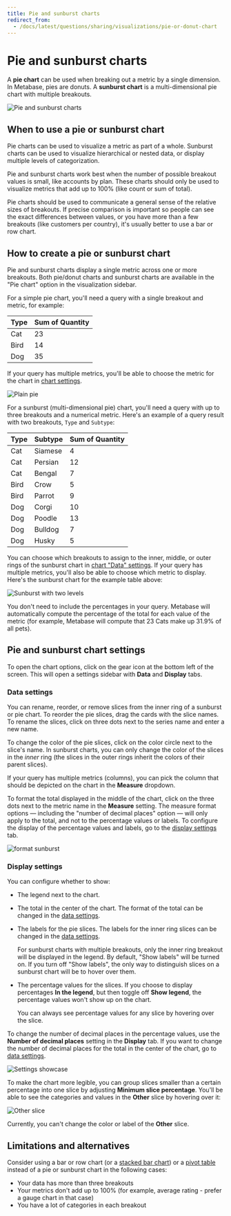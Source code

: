 ```yaml
---
title: Pie and sunburst charts
redirect_from:
  - /docs/latest/questions/sharing/visualizations/pie-or-donut-chart
---
```


# Pie and sunburst charts

A **pie chart** can be used when breaking out a metric by a single dimension. In Metabase, pies are donuts. A **sunburst chart** is a multi-dimensional pie chart with multiple breakouts.

![Pie and sunburst charts](../images/pie-sunburst-demo.png)

## When to use a pie or sunburst chart

Pie charts can be used to visualize a metric as part of a whole. Sunburst charts can be used to visualize hierarchical or nested data, or display multiple levels of categorization.

Pie and sunburst charts work best when the number of possible breakout values is small, like accounts by plan. These charts should only be used to visualize metrics that add up to 100% (like count or sum of total).

Pie charts should be used to communicate a general sense of the relative sizes of breakouts. If precise comparison is important so people can see the exact differences between values, or you have more than a few breakouts (like customers per country), it's usually better to use a bar or row chart.

## How to create a pie or sunburst chart

Pie and sunburst charts display a single metric across one or more breakouts. Both pie/donut charts and sunburst charts are available in the "Pie chart" option in the visualization sidebar.

For a simple pie chart, you'll need a query with a single breakout and metric, for example:

| Type | Sum of Quantity |
| ---- | --------------- |
| Cat  | 23              |
| Bird | 14              |
| Dog  | 35              |

If your query has multiple metrics, you'll be able to choose the metric for the chart in [chart settings](#pie-and-sunburst-chart-settings).

![Plain pie](../images/plain-pie.png)

For a sunburst (multi-dimensional pie) chart, you'll need a query with up to three breakouts and a numerical metric. Here's an example of a query result with two breakouts, `Type` and `Subtype`:

| Type | Subtype | Sum of Quantity |
| ---- | ------- | --------------- |
| Cat  | Siamese | 4               |
| Cat  | Persian | 12              |
| Cat  | Bengal  | 7               |
| Bird | Crow    | 5               |
| Bird | Parrot  | 9               |
| Dog  | Corgi   | 10              |
| Dog  | Poodle  | 13              |
| Dog  | Bulldog | 7               |
| Dog  | Husky   | 5               |

You can choose which breakouts to assign to the inner, middle, or outer rings of the sunburst chart in [chart "Data" settings](#data-settings). If your query has multiple metrics, you'll also be able to choose which metric to display. Here's the sunburst chart for the example table above:

![Sunburst with two levels](../images/sunburst-two-levels.png)

You don't need to include the percentages in your query. Metabase will automatically compute the percentage of the total for each value of the metric (for example, Metabase will compute that 23 Cats make up 31.9% of all pets).

## Pie and sunburst chart settings

To open the chart options, click on the gear icon at the bottom left of the screen. This will open a settings sidebar with **Data** and **Display** tabs.

### Data settings

You can rename, reorder, or remove slices from the inner ring of a sunburst or pie chart. To reorder the pie slices, drag the cards with the slice names. To rename the slices, click on three dots next to the series name and enter a new name.

To change the color of the pie slices, click on the color circle next to the slice's name. In sunburst charts, you can only change the color of the slices in the _inner_ ring (the slices in the outer rings inherit the colors of their parent slices).

If your query has multiple metrics (columns), you can pick the column that should be depicted on the chart in the **Measure** dropdown.

To format the total displayed in the middle of the chart, click on the three dots next to the metric name in the **Measure** setting. The measure format options — including the "number of decimal places" option — will only apply to the total, and not to the percentage values or labels. To configure the display of the percentage values and labels, go to the [display settings](#display-settings) tab.

![format sunburst](../images/sunburst-metric-options.png)

### Display settings

You can configure whether to show:

- The legend next to the chart.
- The total in the center of the chart. The format of the total can be changed in the [data settings](#data-settings).
- The labels for the pie slices. The labels for the inner ring slices can be changed in the [data settings](#data-settings).

  For sunburst charts with multiple breakouts, only the inner ring breakout will be displayed in the legend. By default, "Show labels" will be turned on. If you turn off "Show labels", the only way to distinguish slices on a sunburst chart will be to hover over them.

- The percentage values for the slices. If you choose to display percentages **In the legend**, but then toggle off **Show legend**, the percentage values won't show up on the chart.

  You can always see percentage values for any slice by hovering over the slice.

To change the number of decimal places in the percentage values, use the **Number of decimal places** setting in the **Display** tab. If you want to change the number of decimal places for the total in the center of the chart, go to [data settings](#data-settings).

![Settings showcase](../images/sunburst-settings-showcase.png)

To make the chart more legible, you can group slices smaller than a certain percentage into one slice by adjusting **Minimum slice percentage**. You'll be able to see the categories and values in the **Other** slice by hovering over it:

![Other slice](../images/pie-other-slice.png)

Currently, you can't change the color or label of the **Other** slice.

## Limitations and alternatives

Consider using a bar or row chart (or a [stacked bar chart](line-bar-and-area-charts.md#stacked-bar-chart)) or a [pivot table](pivot-table.md) instead of a pie or sunburst chart in the following cases:

- Your data has more than three breakouts
- Your metrics don't add up to 100% (for example, average rating - prefer a gauge chart in that case)
- You have a lot of categories in each breakout
